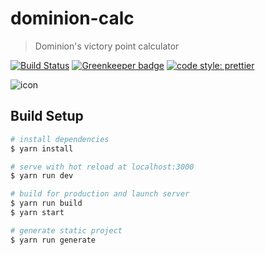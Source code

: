 # dominion-calc

> Dominion's victory point calculator

[![Build Status](https://travis-ci.org/sapuri/dominion-calc.svg?branch=master)](https://travis-ci.org/sapuri/dominion-calc)
[![Greenkeeper badge](https://badges.greenkeeper.io/sapuri/dominion-calc.svg)](https://greenkeeper.io/)
[![code style: prettier](https://img.shields.io/badge/code_style-prettier-ff69b4.svg)](https://github.com/prettier/prettier)

![icon](https://user-images.githubusercontent.com/18478610/48966376-9a62a100-f013-11e8-81c6-7121458459cd.png)

## Build Setup

``` bash
# install dependencies
$ yarn install

# serve with hot reload at localhost:3000
$ yarn run dev

# build for production and launch server
$ yarn run build
$ yarn start

# generate static project
$ yarn run generate
```
